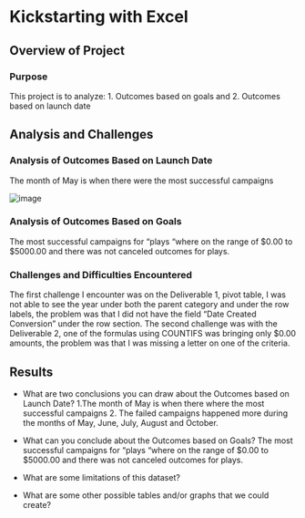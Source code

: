 # Kickstarting with Excel

## Overview of Project

### Purpose
This project is to analyze: 1. Outcomes based on goals and 2. Outcomes based on launch date

## Analysis and Challenges

### Analysis of Outcomes Based on Launch Date
The month of May is when there were the most successful campaigns

![image](https://user-images.githubusercontent.com/90288638/132963062-a52ca4be-6a98-44f8-badd-92a82febfa48.png)


### Analysis of Outcomes Based on Goals
The most successful campaigns for “plays “where on the range of $0.00 to $5000.00 and there was not canceled outcomes for plays.

### Challenges and Difficulties Encountered
The first challenge I encounter was on the Deliverable 1, pivot table, I was not able to see the year under both the parent category and under the row labels, the problem was that I did not have the field “Date Created Conversion” under the row section. The second challenge was with the Deliverable 2, one of the formulas using COUNTIFS was bringing only $0.00 amounts, the problem was that I was missing a letter on one of the criteria.

## Results

- What are two conclusions you can draw about the Outcomes based on Launch Date?
1.The month of May is when there where the most successful campaigns 2. The failed campaigns happened more during the months of May, June, July, August and October.

- What can you conclude about the Outcomes based on Goals?
The most successful campaigns for “plays “where on the range of $0.00 to $5000.00 and there was not canceled outcomes for plays.

- What are some limitations of this dataset?

- What are some other possible tables and/or graphs that we could create?

